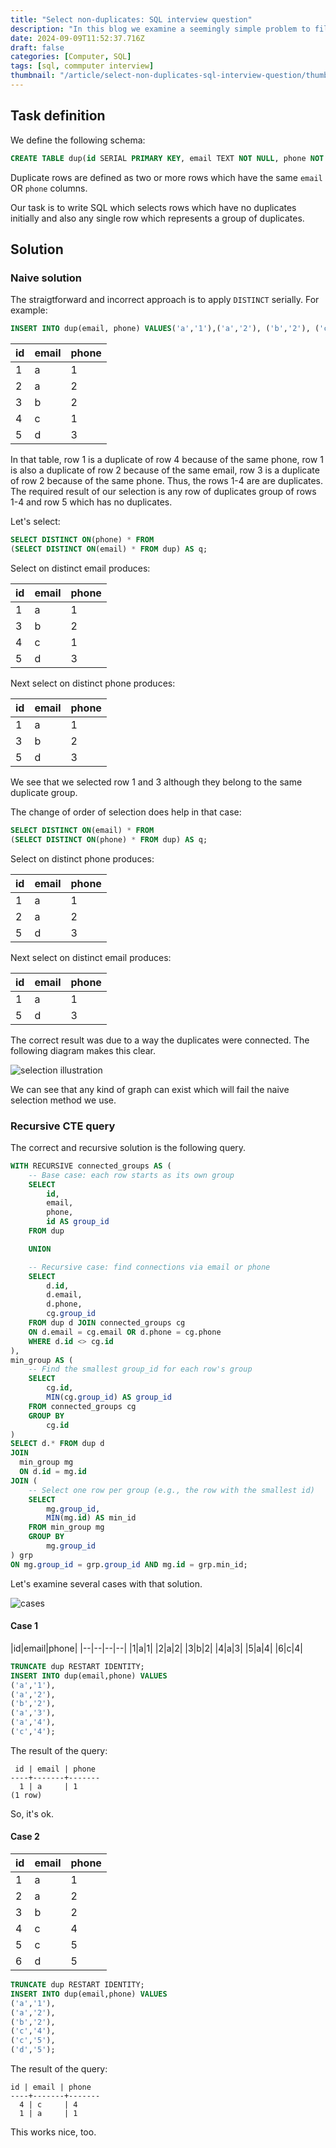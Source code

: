 ```yaml
---
title: "Select non-duplicates: SQL interview question"
description: "In this blog we examine a seemingly simple problem to filter duplicate rows. A duplicate is defined as a row which has email or phone which is not unique. This OR condition complicates the solution significantly."
date: 2024-09-09T11:52:37.716Z
draft: false
categories: [Computer, SQL]
tags: [sql, commputer interview]
thumbnail: "/article/select-non-duplicates-sql-interview-question/thumb.png"
---
```


## Task definition

We define the following schema:

```sql
CREATE TABLE dup(id SERIAL PRIMARY KEY, email TEXT NOT NULL, phone NOT NULL);
```

Duplicate rows are defined as two or more rows which have the same `email` OR `phone` columns. 

Our task is to write SQL which selects rows which have no duplicates initially and also any single row which represents a group of duplicates.

## Solution

### Naive solution

The straigtforward and incorrect approach is to apply `DISTINCT` serially. For example:

```sql
INSERT INTO dup(email, phone) VALUES('a','1'),('a','2'), ('b','2'), ('c','1'), ('d', '3')
```

|id|email|phone|
|--|---|---|
|1|a|1|
|2|a|2|
|3|b|2|
|4|c|1|
|5|d|3|

In that table, row 1 is a duplicate of row 4 because of the same phone, row 1 is also a duplicate of row 2 because of the same email, row 3 is a duplicate of row 2 because of the same phone. Thus, the rows 1-4 are are duplicates. The required result of our selection is any row of duplicates group of rows 1-4 and row 5 which has no duplicates.

Let's select:

```sql
SELECT DISTINCT ON(phone) * FROM 
(SELECT DISTINCT ON(email) * FROM dup) AS q;
```

Select on distinct email produces:

|id|email|phone|
|--|---|---|
|1|a|1|
|3|b|2|
|4|c|1|
|5|d|3|

Next select on distinct phone produces:

|id|email|phone|
|--|---|---|
|1|a|1|
|3|b|2|
|5|d|3|

We see that we selected row 1 and 3 although they belong to the same duplicate group.

The change of order of selection does help in that case:

```sql
SELECT DISTINCT ON(email) * FROM 
(SELECT DISTINCT ON(phone) * FROM dup) AS q;
```

Select on distinct phone produces:

|id|email|phone|
|--|---|---|
|1|a|1|
|2|a|2|
|5|d|3|

Next select on distinct email produces:

|id|email|phone|
|--|---|---|
|1|a|1|
|5|d|3|

The correct result was due to a way the duplicates were connected. The following diagram makes this clear. 

![selection illustration](/article/select-non-duplicates-sql-interview-question/groups.png)

We can see that any kind of graph can exist which will fail the naive selection method we use.

### Recursive CTE query

The correct and recursive solution is the following query.

```sql
WITH RECURSIVE connected_groups AS (
	-- Base case: each row starts as its own group
	SELECT 
		id, 
		email, 
		phone, 
		id AS group_id
	FROM dup

	UNION

	-- Recursive case: find connections via email or phone
	SELECT 
		d.id, 
		d.email, 
		d.phone, 
		cg.group_id
	FROM dup d JOIN connected_groups cg 
	ON d.email = cg.email OR d.phone = cg.phone
	WHERE d.id <> cg.id
),
min_group AS (
	-- Find the smallest group_id for each row's group
	SELECT 
		cg.id, 
		MIN(cg.group_id) AS group_id
	FROM connected_groups cg
	GROUP BY 
		cg.id
)
SELECT d.* FROM dup d
JOIN 
  min_group mg 
  ON d.id = mg.id
JOIN (
	-- Select one row per group (e.g., the row with the smallest id)
	SELECT 
		mg.group_id, 
		MIN(mg.id) AS min_id
	FROM min_group mg
	GROUP BY 
		mg.group_id
) grp 
ON mg.group_id = grp.group_id AND mg.id = grp.min_id;
```

Let's examine several cases with that solution.

![cases](/article/select-non-duplicates-sql-interview-question/cases.png)


#### Case 1

|id|email|phone|
|--|--|--|--|
|1|a|1|
|2|a|2|
|3|b|2|
|4|a|3|
|5|a|4|
|6|c|4|

```sql
TRUNCATE dup RESTART IDENTITY;
INSERT INTO dup(email,phone) VALUES
('a','1'),
('a','2'),
('b','2'),
('a','3'),
('a','4'),
('c','4');
```

The result of the query:

```
 id | email | phone 
----+-------+-------
  1 | a     | 1
(1 row)
```

So, it's ok.

#### Case 2

|id|email|phone|
|--|--|--|
|1|a|1|
|2|a|2|
|3|b|2|
|4|c|4|
|5|c|5|
|6|d|5|

```sql
TRUNCATE dup RESTART IDENTITY;
INSERT INTO dup(email,phone) VALUES
('a','1'),
('a','2'),
('b','2'),
('c','4'),
('c','5'),
('d','5');
```

The result of the query:

```
id | email | phone 
----+-------+-------
  4 | c     | 4
  1 | a     | 1
```

This works nice, too.